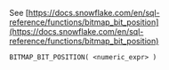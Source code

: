 See [https://docs.snowflake.com/en/sql-reference/functions/bitmap_bit_position](https://docs.snowflake.com/en/sql-reference/functions/bitmap_bit_position)
```
BITMAP_BIT_POSITION( <numeric_expr> )
```
